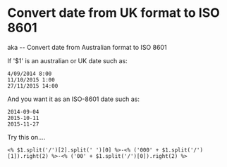 ﻿# Convert date from UK format to ISO 8601

aka -- Convert date from Australian format to ISO 8601

If '$1' is an australian or UK date such as:

	4/09/2014 8:00
	11/10/2015 1:00
	27/11/2015 14:00

And you want it as an ISO-8601 date such as:

	2014-09-04
	2015-10-11
	2015-11-27

Try this on....

	<% $1.split('/')[2].split(' ')[0] %>-<% ('000' + $1.split('/')[1]).right(2) %>-<% ('00' + $1.split('/')[0]).right(2) %>
